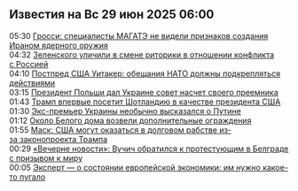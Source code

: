 <h2>Известия на Вс 29 июн 2025 06:00</h2><!--2025-06-29 05:30:53-->
<div class="rssn">
  <div><span class="smaller gray hspace">05:30</span> <a class="nodecor" href="https://news.rambler.ru/world/54904797-grossi-spetsialisty-magate-ne-videli-priznakov-sozdaniya-iranom-yadernogo-oruzhiya/">Гросси: специалисты МАГАТЭ не видели признаков создания Ираном ядерного оружия</a></div>
</div>
<div class="rssn">
  <div><span class="smaller gray hspace">04:32</span> <a class="nodecor" href="https://news.rambler.ru/world/54904760-zelenskogo-ulichili-v-smene-ritoriki-v-otnoshenii-konflikta-s-rossiey/">Зеленского уличили в смене риторики в отношении конфликта с Россией</a></div>
</div>
<div class="rssn">
  <div><span class="smaller gray hspace">04:10</span> <a class="nodecor" href="https://news.rambler.ru/world/54904743-postpred-ssha-uitaker-obeschaniya-nato-dolzhny-podkreplyatsya-deystviyami/">Постпред США Уитакер: обещания НАТО должны подкрепляться действиями</a></div>
</div>
<div class="rssn">
  <div><span class="smaller gray hspace">03:15</span> <a class="nodecor" href="https://news.rambler.ru/world/54902271-prezident-polshi-dal-ukraine-sovet-naschet-svoego-preemnika/">Президент Польши дал Украине совет насчет своего преемника</a></div>
</div>
<div class="rssn">
  <div><span class="smaller gray hspace">01:43</span> <a class="nodecor" href="https://news.rambler.ru/world/54904655-tramp-vpervye-posetit-shotlandiyu-v-kachestve-prezidenta-ssha/">Трамп впервые посетит Шотландию в качестве президента США</a></div>
</div>
<div class="rssn">
  <div><span class="smaller gray hspace">01:30</span> <a class="nodecor" href="https://news.rambler.ru/world/54904648-eks-premer-ukrainy-neobychno-vyskazalsya-o-putine/">Экс-премьер Украины необычно высказался о Путине</a></div>
</div>
<div class="rssn">
  <div><span class="smaller gray hspace">01:12</span> <a class="nodecor" href="https://news.rambler.ru/world/54904633-okolo-belogo-doma-vozveli-dopolnitelnye-ograzhdeniya/">Около Белого дома возвели дополнительные ограждения</a></div>
</div>
<div class="rssn">
  <div><span class="smaller gray hspace">01:55</span> <a class="nodecor" href="https://news.rambler.ru/world/54904593-mask-ssha-mogut-okazatsya-v-dolgovom-rabstve-iz-za-zakonoproekta-trampa/">Маск: США могут оказаться в долговом рабстве из-за законопроекта Трампа</a></div>
</div>
<div class="rssn">
  <div><span class="smaller gray hspace">00:29</span> <a class="nodecor" href="https://news.rambler.ru/world/54904589-vecherne-novosti-vuchich-obratilsya-k-protestuyuschim-v-belgrade-s-prizyvom-k-miru/">«Вечерне новости»: Вучич обратился к протестующим в Белграде с призывом к миру</a></div>
</div>
<div class="rssn">
  <div><span class="smaller gray hspace">00:05</span> <a class="nodecor" href="https://news.rambler.ru/world/54904500-ekspert-o-sostoyanii-evropeyskoy-ekonomiki-im-nuzhno-kakoe-to-pugalo/">Эксперт — о состоянии европейской экономики: им нужно какое-то пугало</a></div>
</div>